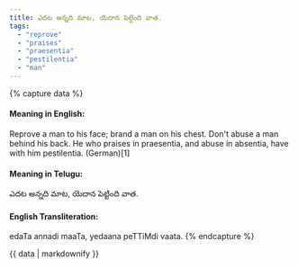 ```yaml
---
title: ఎదట అన్నది మాట, యెదాన పెట్టింది వాత.
tags:
  - "reprove"
  - "praises"
  - "praesentia"
  - "pestilentia"
  - "man"
---
```


{% capture data %}
#### Meaning in English:
Reprove a man to his face; brand a man on his chest.
Don't abuse a man behind his back.
He who praises in praesentia, and abuse in absentia, have with him pestilentia. (German)[1]

#### Meaning in Telugu:
ఎదట అన్నది మాట, యెదాన పెట్టింది వాత.

#### English Transliteration:
edaTa annadi maaTa, yedaana peTTiMdi vaata.
{% endcapture %}

<div class="notice">{{ data | markdownify }}</div>

